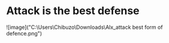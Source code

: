 # Attack is the best defense

![image]("C:\Users\Chibuzo\Downloads\Alx_attack best form of defence.png")